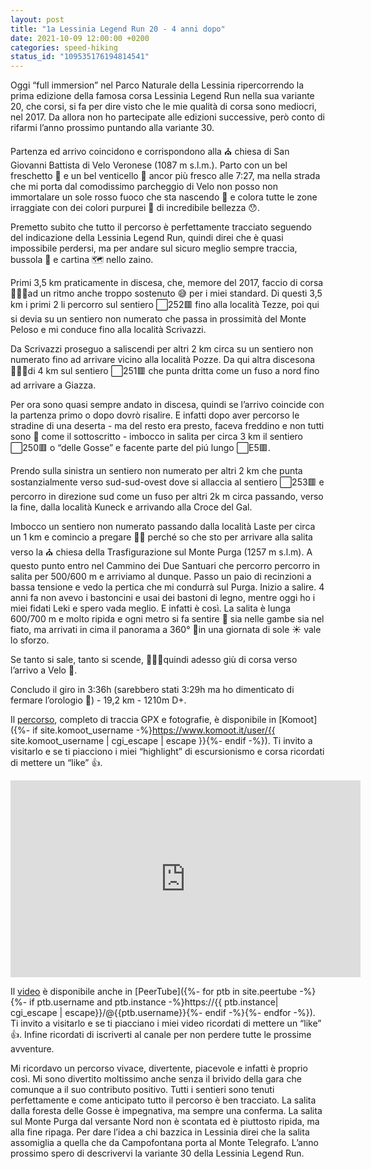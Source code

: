 ```yaml
---
layout: post
title: "1a Lessinia Legend Run 20 - 4 anni dopo"
date: 2021-10-09 12:00:00 +0200
categories: speed-hiking
status_id: "109535176194814541"
---
```


Oggi “full immersion” nel Parco Naturale della Lessinia ripercorrendo la prima edizione della famosa corsa Lessinia Legend Run nella sua variante 20, che corsi, si fa per dire visto che le mie qualità di corsa sono mediocri, nel 2017. Da allora non ho partecipate alle edizioni successive, però conto di rifarmi l’anno prossimo puntando alla variante 30.

Partenza ed arrivo coincidono e corrispondono alla ⛪️ chiesa di San Giovanni Battista di Velo Veronese (1087 m s.l.m.). Parto con un bel freschetto 🥶 e un bel venticello 🍃 ancor più fresco alle 7:27, ma nella strada che mi porta dal comodissimo parcheggio di Velo non posso non immortalare un sole rosso fuoco che sta nascendo 🌄 e colora tutte le zone irraggiate con dei colori purpurei 🔴 di incredibile bellezza 😯.

Premetto subito che tutto il percorso è perfettamente tracciato seguendo del indicazione della Lessinia Legend Run, quindi direi che è quasi impossibile perdersi, ma per andare sul sicuro meglio sempre traccia, bussola 🧭 e cartina 🗺 nello zaino.

Primi 3,5 km praticamente in discesa, che, memore del 2017, faccio di corsa 🏃🏻‍♂️ad un ritmo anche troppo sostenuto 😅 per i miei standard. Di questi 3,5 km i primi 2 li percorro sul sentiero ⬜️252🟥 fino alla località Tezze, poi qui si devia su un sentiero non numerato che passa in prossimità del Monte Peloso e mi conduce fino alla località Scrivazzi.

Da Scrivazzi proseguo a saliscendi per altri 2 km circa su un sentiero non numerato fino ad arrivare vicino alla località Pozze. Da qui altra discesona 🏃🏻‍♂️di 4 km sul sentiero ⬜️251🟥 che punta dritta come un fuso a nord fino ad arrivare a Giazza.

Per ora sono quasi sempre andato in discesa, quindi se l’arrivo coincide con la partenza primo o dopo dovrò risalire. E infatti dopo aver percorso le stradine di una deserta - ma del resto era presto, faceva freddino e non tutti sono 🤪 come il sottoscritto - imbocco in salita per circa 3 km il sentiero ⬜️250🟥 o “delle Gosse” e facente parte del piú lungo ⬜️E5🟥.

Prendo sulla sinistra un sentiero non numerato per altri 2 km che punta sostanzialmente verso sud-sud-ovest dove si allaccia al sentiero ⬜️253🟥 e percorro in direzione sud come un fuso per altri 2k m circa passando, verso la fine, dalla località Kuneck e arrivando alla Croce del Gal.

Imbocco un sentiero non numerato passando dalla località Laste per circa un 1 km e comincio a pregare 🙏🏻 perché so che sto per arrivare alla salita verso la ⛪️ chiesa della Trasfigurazione sul Monte Purga (1257 m s.l.m). A questo punto entro nel Cammino dei Due Santuari che percorro percorro in salita per 500/600 m e arriviamo al dunque. Passo un paio di recinzioni a bassa tensione e vedo la pertica che mi condurrà sul Purga. Inizio a salire. 4 anni fa non avevo i bastoncini e usai dei bastoni di legno, mentre oggi ho i miei fidati Leki e spero vada meglio. E infatti è così. La salita è lunga 600/700 m e molto ripida e ogni metro si fa sentire 🥵 sia nelle gambe sia nel fiato, ma arrivati in cima il panorama a 360° 🤩in una giornata di sole ☀️ vale lo sforzo.

Se tanto si sale, tanto si scende, 🏃🏻‍♂️quindi adesso giù di corsa verso l’arrivo a Velo 🏁.

Concludo il giro in 3:36h (sarebbero stati 3:29h ma ho dimenticato di fermare l’orologio 😬) - 19,2 km - 1210m D+.

Il [percorso][percorso], completo di traccia GPX e fotografie, è disponibile in [Komoot]({%- if site.komoot_username -%}https://www.komoot.it/user/{{ site.komoot_username | cgi_escape | escape }}{%- endif -%}). Ti invito a visitarlo e se ti piacciono i miei “highlight” di escursionismo e corsa ricordati di mettere un “like” 👍. 

<iframe title="1a Lessinia Legend Run 20 - 4 anni dopo (9 ottobre 2021)" width="560" height="315" src="https://peertube.uno/videos/embed/100b67ef-e6b4-4215-a9f2-185b99f4f5c1" frameborder="0" allowfullscreen="" sandbox="allow-same-origin allow-scripts allow-popups"></iframe>

Il [video][video] è disponibile anche in [PeerTube]({%- for ptb in site.peertube -%}{%- if ptb.username and ptb.instance -%}https://{{ ptb.instance| cgi_escape | escape}}/@{{ptb.username}}{%- endif -%}{%- endfor -%}). Ti invito a visitarlo e se ti piacciano i miei video ricordati di mettere un “like” 👍. Infine ricordati di iscriverti al canale per non perdere tutte le prossime avventure.

Mi ricordavo un percorso vivace, divertente, piacevole e infatti è proprio così. Mi sono divertito moltissimo anche senza il brivido della gara che comunque a il suo contributo positivo. Tutti i sentieri sono tenuti perfettamente e come anticipato tutto il percorso è ben tracciato. La salita dalla foresta delle Gosse è impegnativa, ma sempre una conferma. La salita sul Monte Purga dal versante Nord non è scontata ed è piuttosto ripida, ma alla fine ripaga. Per dare l’idea a chi bazzica in Lessinia direi che la salita assomiglia a quella che da Campofontana porta al Monte Telegrafo. L’anno prossimo spero di descrivervi la variante 30 della Lessinia Legend Run.

[percorso]: https://www.komoot.it/tour/513218189?ref=wtd
[video]: https://peertube.uno/w/2YUVDTrG27yv4q3LinrqDF

